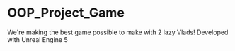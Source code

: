# OOP_Project_Game

We're making the best game possible to make with 2 lazy Vlads!
Developed with Unreal Engine 5
